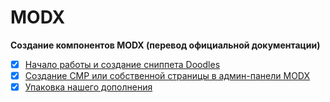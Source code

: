 # MODX

**Создание компонентов MODX (перевод официальной документации)**

- [x] [Начало работы и создание сниппета Doodles](content/getting_started_and_creating_the_doodles_snippet.md)
- [x] [Создание CMP или собственной страницы в админ-панели MODX](content/creating_our_custom_manager_page.md)
- [x] [Упаковка нашего дополнения](content/packaging_our_extra.md)